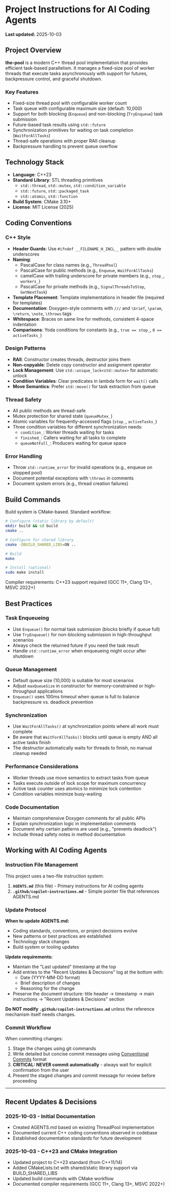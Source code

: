# Project Instructions for AI Coding Agents

**Last updated:** 2025-10-03

## Project Overview

**the-pool** is a modern C++ thread pool implementation that provides efficient task-based parallelism. It manages a fixed-size pool of worker threads that execute tasks asynchronously with support for futures, backpressure control, and graceful shutdown.

### Key Features

- Fixed-size thread pool with configurable worker count
- Task queue with configurable maximum size (default: 10,000)
- Support for both blocking (`Enqueue`) and non-blocking (`TryEnqueue`) task submission
- Future-based task results using `std::future`
- Synchronization primitives for waiting on task completion (`WaitForAllTasks`)
- Thread-safe operations with proper RAII cleanup
- Backpressure handling to prevent queue overflow

## Technology Stack

- **Language**: C++23
- **Standard Library**: STL threading primitives
  - `std::thread`, `std::mutex`, `std::condition_variable`
  - `std::future`, `std::packaged_task`
  - `std::atomic`, `std::function`
- **Build System**: CMake 3.10+
- **License**: MIT License (2025)

## Coding Conventions

### C++ Style

- **Header Guards**: Use `#ifndef __FILENAME_H_INCL__` pattern with double underscores
- **Naming**:
  - PascalCase for class names (e.g., `ThreadPool`)
  - PascalCase for public methods (e.g., `Enqueue`, `WaitForAllTasks`)
  - camelCase with trailing underscore for private members (e.g., `stop_`, `workers_`)
  - PascalCase for private methods (e.g., `SignalThreadsToStop`, `GetNextTask`)
- **Template Placement**: Template implementations in header file (required for templates)
- **Documentation**: Doxygen-style comments with `///` and `\brief`, `\param`, `\return`, `\note`, `\throws` tags
- **Whitespace**: Braces on same line for methods, consistent 4-space indentation
- **Comparisons**: Yoda conditions for constants (e.g., `true == stop_`, `0 == activeTasks_`)

### Design Patterns

- **RAII**: Constructor creates threads, destructor joins them
- **Non-copyable**: Delete copy constructor and assignment operator
- **Lock Management**: Use `std::unique_lock<std::mutex>` for automatic unlock
- **Condition Variables**: Clear predicates in lambda form for `wait()` calls
- **Move Semantics**: Prefer `std::move()` for task extraction from queue

### Thread Safety

- All public methods are thread-safe
- Mutex protection for shared state (`queueMutex_`)
- Atomic variables for frequently-accessed flags (`stop_`, `activeTasks_`)
- Three condition variables for different synchronization needs:
  - `condition_`: Worker threads waiting for tasks
  - `finished_`: Callers waiting for all tasks to complete
  - `queueNotFull_`: Producers waiting for queue space

### Error Handling

- Throw `std::runtime_error` for invalid operations (e.g., enqueue on stopped pool)
- Document potential exceptions with `\throws` in comments
- Document system errors (e.g., thread creation failures)

## Build Commands

Build system is CMake-based. Standard workflow:

```bash
# Configure (static library by default)
mkdir build && cd build
cmake ..

# Configure for shared library
cmake -DBUILD_SHARED_LIBS=ON ..

# Build
make

# Install (optional)
sudo make install
```

Compiler requirements: C++23 support required (GCC 11+, Clang 13+, MSVC 2022+)

## Best Practices

### Task Enqueueing

- Use `Enqueue()` for normal task submission (blocks briefly if queue full)
- Use `TryEnqueue()` for non-blocking submission in high-throughput scenarios
- Always check the returned future if you need the task result
- Handle `std::runtime_error` when enqueueing might occur after shutdown

### Queue Management

- Default queue size (10,000) is suitable for most scenarios
- Adjust `maxQueueSize` in constructor for memory-constrained or high-throughput applications
- `Enqueue()` uses 100ms timeout when queue is full to balance backpressure vs. deadlock prevention

### Synchronization

- Use `WaitForAllTasks()` at synchronization points where all work must complete
- Be aware that `WaitForAllTasks()` blocks until queue is empty AND all active tasks finish
- The destructor automatically waits for threads to finish, no manual cleanup needed

### Performance Considerations

- Worker threads use move semantics to extract tasks from queue
- Tasks execute outside of lock scope for maximum concurrency
- Active task counter uses atomics to minimize lock contention
- Condition variables minimize busy-waiting

### Code Documentation

- Maintain comprehensive Doxygen comments for all public APIs
- Explain synchronization logic in implementation comments
- Document why certain patterns are used (e.g., "prevents deadlock")
- Include thread safety notes in method documentation

## Working with AI Coding Agents

### Instruction File Management

This project uses a two-file instruction system:

1. **`AGENTS.md`** (this file) - Primary instructions for AI coding agents
2. **`.github/copilot-instructions.md`** - Simple pointer file that references AGENTS.md

### Update Protocol

**When to update AGENTS.md:**

- Coding standards, conventions, or project decisions evolve
- New patterns or best practices are established
- Technology stack changes
- Build system or tooling updates

**Update requirements:**

- Maintain the "Last updated" timestamp at the top
- Add entries to the "Recent Updates & Decisions" log at the bottom with:
  - Date (YYYY-MM-DD format)
  - Brief description of changes
  - Reasoning for the change
- Preserve the document structure: title header → timestamp → main instructions → "Recent Updates & Decisions" section

**Do NOT modify `.github/copilot-instructions.md`** unless the reference mechanism itself needs changes.

### Commit Workflow

When committing changes:

1. Stage the changes using git commands
2. Write detailed but concise commit messages using [Conventional Commits](https://www.conventionalcommits.org/) format
3. **CRITICAL: NEVER commit automatically** - always wait for explicit confirmation from the user
4. Present the staged changes and commit message for review before proceeding

---

## Recent Updates & Decisions

### 2025-10-03 - Initial Documentation

- Created AGENTS.md based on existing ThreadPool implementation
- Documented current C++ coding conventions observed in codebase
- Established documentation standards for future development

### 2025-10-03 - C++23 and CMake Integration

- Updated project to C++23 standard (from C++11/14)
- Added CMakeLists.txt with shared/static library support via BUILD_SHARED_LIBS
- Updated build commands with CMake workflow
- Documented compiler requirements (GCC 11+, Clang 13+, MSVC 2022+)

